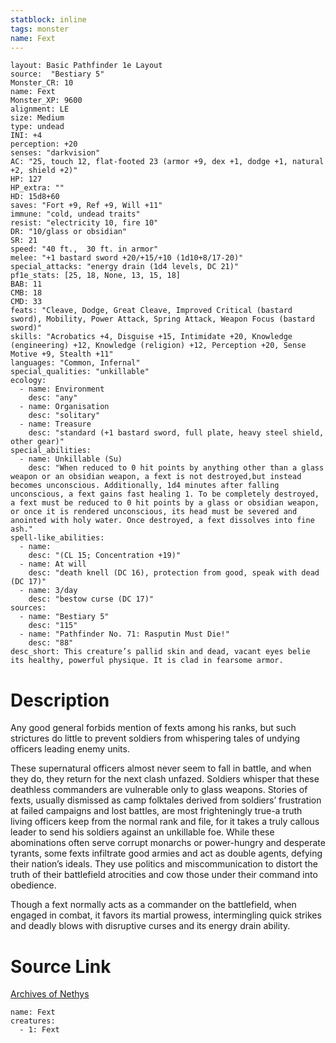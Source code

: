 ```yaml
---
statblock: inline
tags: monster
name: Fext
---
```

```statblock
layout: Basic Pathfinder 1e Layout
source:  "Bestiary 5"
Monster_CR: 10
name: Fext
Monster_XP: 9600
alignment: LE
size: Medium
type: undead
INI: +4
perception: +20
senses: "darkvision"
AC: "25, touch 12, flat-footed 23 (armor +9, dex +1, dodge +1, natural +2, shield +2)"
HP: 127
HP_extra: ""
HD: 15d8+60
saves: "Fort +9, Ref +9, Will +11"
immune: "cold, undead traits"
resist: "electricity 10, fire 10"
DR: "10/glass or obsidian"
SR: 21
speed: "40 ft.,  30 ft. in armor"
melee: "+1 bastard sword +20/+15/+10 (1d10+8/17-20)"
special_attacks: "energy drain (1d4 levels, DC 21)"
pf1e_stats: [25, 18, None, 13, 15, 18]
BAB: 11
CMB: 18
CMD: 33
feats: "Cleave, Dodge, Great Cleave, Improved Critical (bastard sword), Mobility, Power Attack, Spring Attack, Weapon Focus (bastard sword)"
skills: "Acrobatics +4, Disguise +15, Intimidate +20, Knowledge (engineering) +12, Knowledge (religion) +12, Perception +20, Sense Motive +9, Stealth +11"
languages: "Common, Infernal"
special_qualities: "unkillable"
ecology:
  - name: Environment
    desc: "any"
  - name: Organisation
    desc: "solitary"
  - name: Treasure
    desc: "standard (+1 bastard sword, full plate, heavy steel shield, other gear)"
special_abilities:
  - name: Unkillable (Su)
    desc: "When reduced to 0 hit points by anything other than a glass weapon or an obsidian weapon, a fext is not destroyed,but instead becomes unconscious. Additionally, 1d4 minutes after falling unconscious, a fext gains fast healing 1. To be completely destroyed, a fext must be reduced to 0 hit points by a glass or obsidian weapon, or once it is rendered unconscious, its head must be severed and anointed with holy water. Once destroyed, a fext dissolves into fine ash."
spell-like_abilities:
  - name:
    desc: "(CL 15; Concentration +19)"
  - name: At will
    desc: "death knell (DC 16), protection from good, speak with dead (DC 17)"
  - name: 3/day
    desc: "bestow curse (DC 17)"
sources:
  - name: "Bestiary 5"
    desc: "115"
  - name: "Pathfinder No. 71: Rasputin Must Die!"
    desc: "88"
desc_short: This creature’s pallid skin and dead, vacant eyes belie its healthy, powerful physique. It is clad in fearsome armor.
```
# Description
Any good general forbids mention of fexts among his ranks, but such strictures do little to prevent soldiers from whispering tales of undying officers leading enemy units.

 These supernatural officers almost never seem to fall in battle, and when they do, they return for the next clash unfazed. Soldiers whisper that these deathless commanders are vulnerable only to glass weapons. Stories of fexts, usually dismissed as camp folktales derived from soldiers’ frustration at failed campaigns and lost battles, are most frighteningly true-a truth living officers keep from the normal rank and file, for it takes a truly callous leader to send his soldiers against an unkillable foe. While these abominations often serve corrupt monarchs or power-hungry and desperate tyrants, some fexts infiltrate good armies and act as double agents, defying their nation’s ideals. They use politics and miscommunication to distort the truth of their battlefield atrocities and cow those under their command into obedience.

 Though a fext normally acts as a commander on the battlefield, when engaged in combat, it favors its martial prowess, intermingling quick strikes and deadly blows with disruptive curses and its energy drain ability.
# Source Link
[Archives of Nethys](https://aonprd.com/MonsterDisplay.aspx?ItemName=Fext)
```encounter-table
name: Fext
creatures:
  - 1: Fext
```
